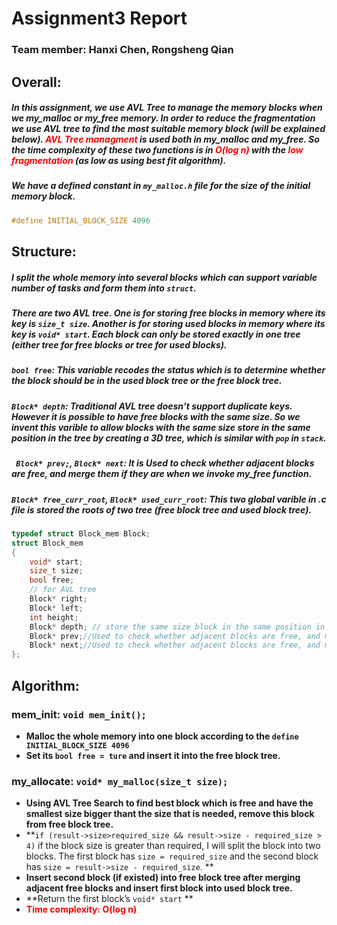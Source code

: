# Assignment3 Report

### Team member: Hanxi Chen, Rongsheng Qian

## Overall: 

##### In this assignment, we use AVL Tree to manage the memory blocks when we my_malloc or my_free memory. In order to reduce the fragmentation we use AVL tree to find the most suitable memory block (will be explained below). <span style="color:red;">AVL Tree managment </span> is used both in my_malloc and my_free. So the time complexity of these two functions is in<span style="color:red;"> O(log n) </span>with the <span style="color:red;">low fragmentation </span>(as low as using best fit algorithm).

##### We have a defined constant in `my_malloc.h` file for the size of the initial memory block. 

```c
#define INITIAL_BLOCK_SIZE 4096
```

## Structure:

##### I split the whole memory into several blocks which can support variable number of tasks and form them into `struct`.

##### There are two AVL tree. One is for storing free blocks in memory where its key is `size_t size`. Another is for storing used blocks in memory where its key is `void* start`. Each block can only be stored exactly in one tree (either tree for free blocks or tree for used blocks).

##### **`bool free`: This variable recodes the status which is to determine whether the block should be in the used block tree or the free block tree.**

##### **`Block* depth`: Traditional AVL tree doesn’t support duplicate keys. However it is possible to have free blocks with the same size. So we invent this varible to allow blocks with the same size store in the same position in the tree by creating a 3D tree, which is similar with `pop` in `stack`.**

##### **` Block* prev;`, `Block* next`: It is Used to check whether adjacent blocks are free, and merge them if they are when we invoke my_free function.**

##### `Block* free_curr_root`, `Block* used_curr_root`: This two global varible in .c file is stored the roots of two tree (free block tree and used block tree). 

```C
typedef struct Block_mem Block;
struct Block_mem
{   
    void* start;
    size_t size;
    bool free;
    // for AVL tree
    Block* right;
    Block* left;
    int height;
    Block* depth; // store the same size block in the same position in tree
    Block* prev;//Used to check whether adjacent blocks are free, and merge them if they are
    Block* next;//Used to check whether adjacent blocks are free, and merge them if they are
};
```

## Algorithm:

### mem_init: `void mem_init();`

* **Malloc the whole memory into one block according to the `define INITIAL_BLOCK_SIZE 4096`**
* **Set its `bool free = ture` and insert it into the free block tree.**

### my_allocate: `void* my_malloc(size_t size);`

* **Using AVL Tree Search to find best block which is free and have the smallest size bigger thant the size that is needed, remove this block from free block tree.**
* **`if (result->size>required_size && result->size - required_size > 4)` if the block size is greater than required, I will split the block into two blocks. The first block has `size = required_size`  and the second block has `size = result->size - required_size`. **
* **Insert second block (if existed) into free block tree after merging adjacent free blocks and insert first block into used block tree.**
* **Return the first block’s `void* start` **
*  **<span style="color:red;">Time complexity: O(log n)</span>**

